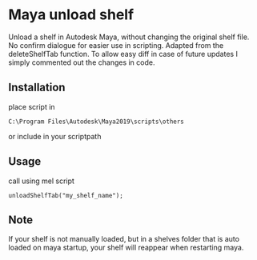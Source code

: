 # Maya unload shelf

Unload a shelf in Autodesk Maya, without changing the original shelf file.
No confirm dialogue for easier use in scripting.
Adapted from the deleteShelfTab function.
To allow easy diff in case of future updates I simply commented out the changes in code.

## Installation
place script in 
```
C:\Program Files\Autodesk\Maya2019\scripts\others
```
or include in your scriptpath

## Usage
call using mel script
```
unloadShelfTab("my_shelf_name");
```

## Note

If your shelf is not manually loaded, but in a shelves folder that is auto loaded on maya startup, your shelf will reappear when restarting maya.
